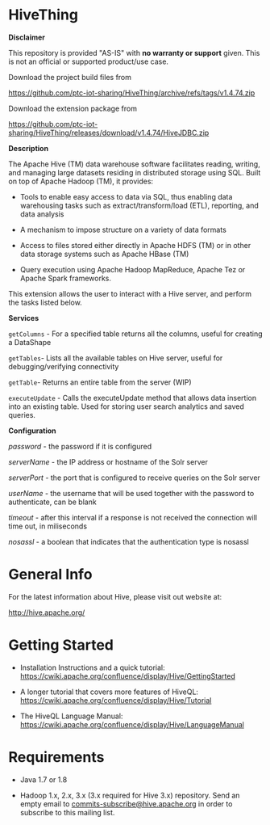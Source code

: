 # HiveThing

**Disclaimer**

This repository is provided "AS-IS" with **no warranty or support** given. This is not an official or supported product/use case. 

Download the project build files from 

https://github.com/ptc-iot-sharing/HiveThing/archive/refs/tags/v1.4.74.zip

Download the extension package from

https://github.com/ptc-iot-sharing/HiveThing/releases/download/v1.4.74/HiveJDBC.zip



**Description**

The Apache Hive (TM) data warehouse software facilitates reading,
writing, and managing large datasets residing in distributed storage
using SQL. Built on top of Apache Hadoop (TM), it provides:

* Tools to enable easy access to data via SQL, thus enabling data
  warehousing tasks such as extract/transform/load (ETL), reporting,
  and data analysis

* A mechanism to impose structure on a variety of data formats

* Access to files stored either directly in Apache HDFS (TM) or in other
  data storage systems such as Apache HBase (TM)

* Query execution using Apache Hadoop MapReduce, Apache Tez
  or Apache Spark frameworks.

This extension allows the user to interact with a Hive server, and perform the tasks listed below. 

**Services**

`getColumns` - For a specified table returns all the columns, useful for creating a DataShape

`getTables`-  Lists all the available tables on Hive server, useful for debugging/verifying connectivity

`getTable`- Returns an entire table from the server (WIP)

`executeUpdate` - Calls the executeUpdate method that allows data insertion into an existing table. Used for storing user search analytics and saved queries.



**Configuration**

*password* - the password if it is configured

*serverName* - the IP address or hostname of the Solr server

*serverPort* - the port that is configured to receive queries on the Solr server

*userName* - the username that will be used together with the password to authenticate, can be blank

*timeout* - after this interval if a response is not received the connection will time out, in miliseconds

*nosassl* - a boolean that indicates that the authentication type is nosassl




General Info
============

For the latest information about Hive, please visit out website at:

  http://hive.apache.org/


Getting Started
===============

- Installation Instructions and a quick tutorial:
  https://cwiki.apache.org/confluence/display/Hive/GettingStarted

- A longer tutorial that covers more features of HiveQL:
  https://cwiki.apache.org/confluence/display/Hive/Tutorial

- The HiveQL Language Manual:
  https://cwiki.apache.org/confluence/display/Hive/LanguageManual


Requirements
============

- Java 1.7 or 1.8

- Hadoop 1.x, 2.x, 3.x (3.x required for Hive 3.x)
  repository. Send an empty email to commits-subscribe@hive.apache.org
  in order to subscribe to this mailing list.
